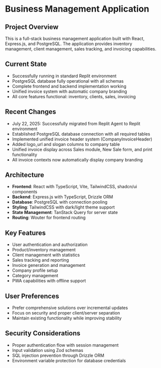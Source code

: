 # Business Management Application

## Project Overview
This is a full-stack business management application built with React, Express.js, and PostgreSQL. The application provides inventory management, client management, sales tracking, and invoicing capabilities.

## Current State
- Successfully running in standard Replit environment
- PostgreSQL database fully operational with all schemas
- Complete frontend and backend implementation working
- Unified invoice system with automatic company branding
- All core features functional: inventory, clients, sales, invoicing

## Recent Changes
- July 22, 2025: Successfully migrated from Replit Agent to Replit environment
- Established PostgreSQL database connection with all required tables
- Implemented unified invoice header system (CompanyInvoiceHeader)
- Added logo_url and slogan columns to company table
- Unified invoice display across Sales module, New Sale form, and print functionality
- All invoice contexts now automatically display company branding

## Architecture
- **Frontend**: React with TypeScript, Vite, TailwindCSS, shadcn/ui components
- **Backend**: Express.js with TypeScript, Drizzle ORM
- **Database**: PostgreSQL with connection pooling
- **Styling**: TailwindCSS with dark/light theme support
- **State Management**: TanStack Query for server state
- **Routing**: Wouter for frontend routing

## Key Features
- User authentication and authorization
- Product/inventory management
- Client management with statistics
- Sales tracking and reporting
- Invoice generation and management
- Company profile setup
- Category management
- PWA capabilities with offline support

## User Preferences
- Prefer comprehensive solutions over incremental updates
- Focus on security and proper client/server separation
- Maintain existing functionality while improving stability

## Security Considerations
- Proper authentication flow with session management
- Input validation using Zod schemas
- SQL injection prevention through Drizzle ORM
- Environment variable protection for database credentials